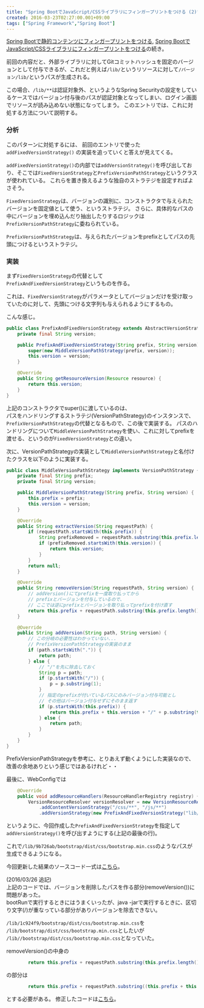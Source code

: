```yaml
---
title: "Spring BootでJavaScript/CSSライブラリにフィンガープリントをつける (2)"
created: 2016-03-23T02:27:00.001+09:00
tags: ["Spring Framework","Spring Boot"]
---
```

[Spring Bootで静的コンテンツにフィンガープリントをつける](http://ksoichiro.blogspot.com/2015/04/spring-boot_14.html),
[Spring BootでJavaScript/CSSライブラリにフィンガープリントをつける](http://ksoichiro.blogspot.com/2016/03/spring-bootjavascriptcss.html)の続き。

前回の内容だと、外部ライブラリに対してGitコミットハッシュを固定のバージョンとして付与できるが、これだと例えば`/lib/`というリソースに対して`/バージョン/lib/`というパスが生成される。

この場合、`/lib/**`は認証対象外、というようなSpring Securityの設定をしているケースではバージョン付与後のパスが認証対象となってしまい、ログイン画面でリソースが読み込めない状態になってしまう。
このエントリでは、これに対処する方法について説明する。
<!--more-->

### 分析

このパターンに対処するには、
前回のエントリで使った `addFixedVersionStrategy()` の実装を追っていくと答えが見えてくる。

`addFixedVersionStrategy()`の内部では`addVersionStrategy()`を呼び出しており、そこでは`FixedVersionStrategy`と`PrefixVersionPathStrategy`というクラスが使われている。
これらを置き換えるような独自のストラテジを設定すればよさそう。

`FixedVersionStrategy`は、バージョンの識別に、コンストラクタで与えられたバージョンを固定値として使う、というストラテジ。
さらに、具体的なパスの中にバージョンを埋め込んだり抽出したりするロジックは`PrefixVersionPathStrategy`に委ねられている。

`PrefixVersionPathStrategy`は、与えられたバージョンをprefixとしてパスの先頭につけるというストラテジ。

### 実装

まず`FixedVersionStrategy`の代替として  
`PrefixAndFixedVersionStrategy`というものを作る。

これは、`FixedVersionStrategy`がパラメータとしてバージョンだけを受け取っていたのに対して、先頭につける文字列も与えられるようにするもの。

こんな感じ。

```java
public class PrefixAndFixedVersionStrategy extends AbstractVersionStrategy {
    private final String version;

    public PrefixAndFixedVersionStrategy(String prefix, String version) {
        super(new MiddleVersionPathStrategy(prefix, version));
        this.version = version;
    }

    @Override
    public String getResourceVersion(Resource resource) {
        return this.version;
    }
}
```

上記のコンストラクタでsuper()に渡しているのは、  
パスをハンドリングするストラテジ(VersionPathStrategy)のインスタンスで、`PrefixVersionPathStrategy`の代替となるもので、この後で実装する。
パスのハンドリングについて`MiddleVersionPathStrategy`を使い、これに対してprefixを渡せる、というのが`FixedVersionStrategy`との違い。

次に、VersionPathStrategyの実装として`MiddleVersionPathStrategy`と名付けたクラスを以下のように実装する。

```java
public class MiddleVersionPathStrategy implements VersionPathStrategy {
    private final String prefix;
    private final String version;

    public MiddleVersionPathStrategy(String prefix, String version) {
        this.prefix = prefix;
        this.version = version;
    }

    @Override
    public String extractVersion(String requestPath) {
        if (requestPath.startsWith(this.prefix)) {
            String prefixRemoved = requestPath.substring(this.prefix.length());
            if (prefixRemoved.startsWith(this.version)) {
                return this.version;
            }
        }
        return null;
    }

    @Override
    public String removeVersion(String requestPath, String version) {
        // addVersion()にてprefixを一度取り払ってから
        // prefixとバージョンを付与しているので、
        // ここでは逆にprefixとバージョンを取り払ってprefixを付け直す
        return this.prefix + requestPath.substring(this.prefix.length() + this.version.length());
    }

    @Override
    public String addVersion(String path, String version) {
        // この分岐の必要性はわかっていない...
        // PrefixVersionPathStrategyの実装のまま
        if (path.startsWith(".")) {
            return path;
        } else {
            // "/"を先に除去しておく
            String p = path;
            if (p.startsWith("/")) {
                p = p.substring(1);
            }
            // 指定のprefixが付いているパスにのみバージョン付与可能とし
            // その他はバージョン付与せずにそのまま返す
            if (p.startsWith(this.prefix)) {
                return this.prefix + this.version + "/" + p.substring(this.prefix.length());
            } else {
                return path;
            }
        }
    }
}
```

PrefixVersionPathStrategyを参考に、とりあえず動くようにした実装なので、改善の余地ありという感じではあるけれど・・

最後に、WebConfigでは

```java
    @Override
    public void addResourceHandlers(ResourceHandlerRegistry registry) {
        VersionResourceResolver versionResolver = new VersionResourceResolver()
            .addContentVersionStrategy("/css/**", "/js/**")
            .addVersionStrategy(new PrefixAndFixedVersionStrategy("lib/", gitProperties.getCommitId()), "/lib/**");
```
 
 というように、今回作成した`PrefixAndFixedVersionStrategy`を指定して`addVersionStrategy()`を呼び出すようにする(上記の最後の行)。
 
これで`/lib/9b726ab/bootstrap/dist/css/bootstrap.min.css`のようなパスが生成できるようになる。

今回更新した結果のソースコード一式は[こちら](https://github.com/ksoichiro/spring-boot-practice/tree/1c924f9e0c7000d19fc01e64ad140637a35ec873/20160321-fixed-version)。

(2016/03/26 追記)  
上記のコードでは、バージョンを削除したパスを作る部分(removeVersion())に問題があった。  
bootRunで実行するときにはうまくいったが、java -jarで実行するときに、区切り文字(/)が重なっている部分がありバージョンを除去できない。

`/lib/1c924f9/bootstrap/dist/css/bootstrap.min.css`を  
`/lib/bootstrap/dist/css/bootstrap.min.css`としたいが  
`/lib//bootstrap/dist/css/bootstrap.min.css`となっていた。

removeVersion()の中身の

```java
        return this.prefix + requestPath.substring(this.prefix.length() + this.version.length());
```

の部分は

```java
        return this.prefix + requestPath.substring((this.prefix + this.version + "/").length());
```

とする必要がある。
修正したコードは[こちら](https://github.com/ksoichiro/spring-boot-practice/tree/098c25735ca532452b2c92f2ac909b5c90b0ca4d/20160321-fixed-version)。

